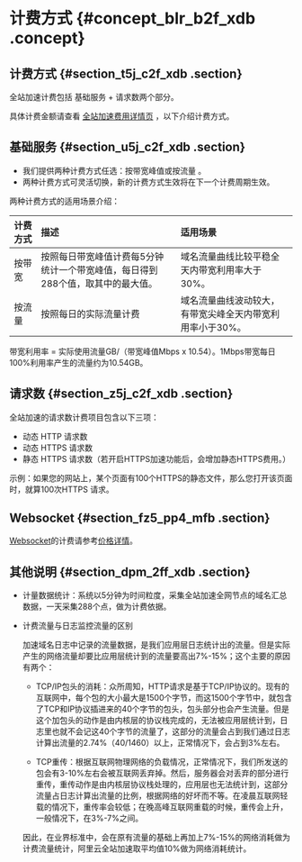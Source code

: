 # 计费方式 {#concept_blr_b2f_xdb .concept}

## 计费方式 {#section_t5j_c2f_xdb .section}

全站加速计费包括 基础服务 + 请求数两个部分。

具体计费金额请查看 [全站加速费用详情页](https://www.aliyun.com/price/product#/dcdn/detail) ，以下介绍计费方式。

## 基础服务 {#section_u5j_c2f_xdb .section}

-   我们提供两种计费方式任选：按带宽峰值或按流量 。
-   两种计费方式可灵活切换，新的计费方式生效将在下一个计费周期生效。

两种计费方式的适用场景介绍：

|计费方式|描述|适用场景|
|:---|:-|:---|
|按带宽|按照每日带宽峰值计费每5分钟统计一个带宽峰值，每日得到288个值，取其中的最大值。|域名流量曲线比较平稳全天内带宽利用率大于30%。|
|按流量|按照每日的实际流量计费|域名流量曲线波动较大，有带宽尖峰全天内带宽利用率小于30%。|

带宽利用率 = 实际使用流量GB/（带宽峰值Mbps x 10.54）。1Mbps带宽每日100%利用率产生的流量约为10.54GB。

## 请求数 {#section_z5j_c2f_xdb .section}

全站加速的请求数计费项目包含以下三项：

-   动态 HTTP 请求数
-   动态 HTTPS 请求数
-   静态 HTTPS 请求数（若开启HTTPS加速功能后，会增加静态HTTPS费用。）

示例：如果您的网站上，某个页面有100个HTTPS的静态文件，那么您打开该页面时，就算100次HTTPS 请求。

## Websocket {#section_fz5_pp4_mfb .section}

[Websocket](../../../../intl.zh-CN/用户指南/Websocket.md#)的计费请参考[价格详情](https://www.aliyun.com/price/product#/dcdn/detail)。

## 其他说明 {#section_dpm_2ff_xdb .section}

-   计量数据统计：系统以5分钟为时间粒度，采集全站加速全网节点的域名汇总数据，一天采集288个点，做为计费依据。

-   计费流量与日志监控流量的区别

    加速域名日志中记录的流量数据，是我们应用层日志统计出的流量。但是实际产生的网络流量却要比应用层统计到的流量要高出7%-15%；这个主要的原因有两个：

    -   TCP/IP包头的消耗：众所周知，HTTP请求是基于TCP/IP协议的。现有的互联网中，每个包的大小最大是1500个字节，而这1500个字节中，就包含了TCP和IP协议插进来的40个字节的包头，包头部分也会产生流量。但是这个加包头的动作是由内核层的协议栈完成的，无法被应用层统计到，日志里也就不会记这40个字节的流量了，这部分的流量会占到我们通过日志计算出流量的2.74%（40/1460）以上，正常情况下，会占到3%左右。

    -   TCP重传：根据互联网物理网络的负载情况，正常情况下，我们所发送的包会有3-10%左右会被互联网丢弃掉。然后，服务器会对丢弃的部分进行重传，重传动作是由内核层协议栈处理的，应用层也无法统计到，这部分流量占日志计算出流量的比例，根据网络的好坏而不等。在凌晨互联网轻载的情况下，重传率会较低；在晚高峰互联网重载的时候，重传会上升，一般情况下，在3%-7%之间。

    因此，在业界标准中，会在原有流量的基础上再加上7%-15%的网络消耗做为计费流量统计，阿里云全站加速取平均值10%做为网络消耗统计。


